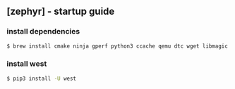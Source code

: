 ## [zephyr] - startup guide


### install dependencies
```bash
$ brew install cmake ninja gperf python3 ccache qemu dtc wget libmagic
```

### install west
```bash
$ pip3 install -U west
```

